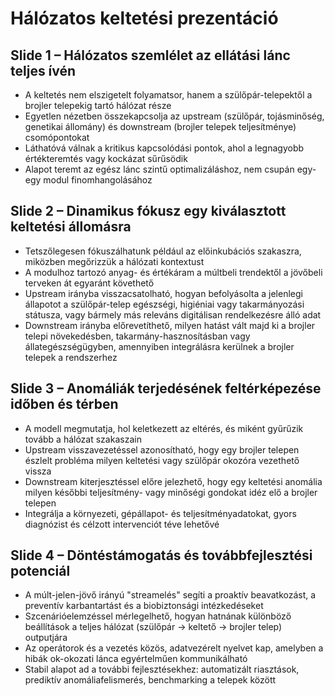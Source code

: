 # Hálózatos keltetési prezentáció

## Slide 1 – Hálózatos szemlélet az ellátási lánc teljes ívén

- A keltetés nem elszigetelt folyamatsor, hanem a szülőpár-telepektől a brojler telepekig tartó hálózat része
- Egyetlen nézetben összekapcsolja az upstream (szülőpár, tojásminőség, genetikai állomány) és downstream (brojler telepek teljesítménye) csomópontokat
- Láthatóvá válnak a kritikus kapcsolódási pontok, ahol a legnagyobb értékteremtés vagy kockázat sűrűsödik
- Alapot teremt az egész lánc szintű optimalizáláshoz, nem csupán egy-egy modul finomhangolásához

## Slide 2 – Dinamikus fókusz egy kiválasztott keltetési állomásra

- Tetszőlegesen fókuszálhatunk például az előinkubációs szakaszra, miközben megőrizzük a hálózati kontextust
- A modulhoz tartozó anyag- és értékáram a múltbeli trendektől a jövőbeli terveken át egyaránt követhető
- Upstream irányba visszacsatolható, hogyan befolyásolta a jelenlegi állapotot a szülőpár-telep egészségi, higiéniai vagy takarmányozási státusza, vagy bármely más releváns digitálisan rendelkezésre álló adat
- Downstream irányba előrevetíthető, milyen hatást vált majd ki a brojler telepi növekedésben, takarmány-hasznosításban vagy állategészségügyben, amennyiben integrálásra kerülnek a brojler telepek a rendszerhez

## Slide 3 – Anomáliák terjedésének feltérképezése időben és térben

- A modell megmutatja, hol keletkezett az eltérés, és miként gyűrűzik tovább a hálózat szakaszain
- Upstream visszavezetéssel azonosítható, hogy egy brojler telepen észlelt probléma milyen keltetési vagy szülőpár okozóra vezethető vissza
- Downstream kiterjesztéssel előre jelezhető, hogy egy keltetési anomália milyen későbbi teljesítmény- vagy minőségi gondokat idéz elő a brojler telepen
- Integrálja a környezeti, gépállapot- és teljesítményadatokat, gyors diagnózist és célzott intervenciót téve lehetővé

## Slide 4 – Döntéstámogatás és továbbfejlesztési potenciál

- A múlt-jelen-jövő irányú "streamelés" segíti a proaktív beavatkozást, a preventív karbantartást és a biobiztonsági intézkedéseket
- Szcenárióelemzéssel mérlegelhető, hogyan hatnának különböző beállítások a teljes hálózat (szülőpár → keltető → brojler telep) outputjára
- Az operátorok és a vezetés közös, adatvezérelt nyelvet kap, amelyben a hibák ok-okozati lánca egyértelműen kommunikálható
- Stabil alapot ad a további fejlesztésekhez: automatizált riasztások, prediktív anomáliafelismerés, benchmarking a telepek között
